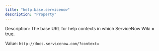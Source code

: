 ```yaml
---
title: "help.base.servicenow"
description: "Property"
---
```


Description: The base URL for help contexts in which ServiceNow Wiki = true.

Value: `http://docs.servicenow.com/?context=`